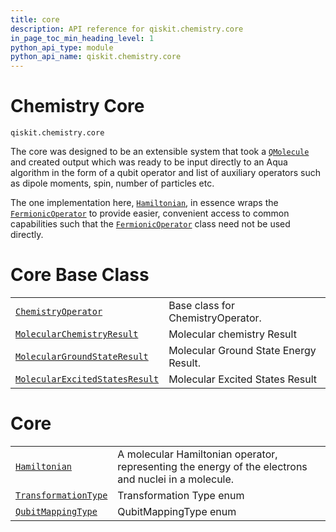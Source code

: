 ```yaml
---
title: core
description: API reference for qiskit.chemistry.core
in_page_toc_min_heading_level: 1
python_api_type: module
python_api_name: qiskit.chemistry.core
---
```


<span id="module-qiskit.chemistry.core" />

<span id="qiskit-chemistry-core" />

# Chemistry Core

<span id="module-qiskit.chemistry.core" />

`qiskit.chemistry.core`

The core was designed to be an extensible system that took a [`QMolecule`](qiskit.chemistry.QMolecule "qiskit.chemistry.QMolecule") and created output which was ready to be input directly to an Aqua algorithm in the form of a qubit operator and list of auxiliary operators such as dipole moments, spin, number of particles etc.

The one implementation here, [`Hamiltonian`](qiskit.chemistry.core.Hamiltonian "qiskit.chemistry.core.Hamiltonian"), in essence wraps the [`FermionicOperator`](qiskit.chemistry.FermionicOperator "qiskit.chemistry.FermionicOperator") to provide easier, convenient access to common capabilities such that the [`FermionicOperator`](qiskit.chemistry.FermionicOperator "qiskit.chemistry.FermionicOperator") class need not be used directly.

# Core Base Class

|                                                                                                                                           |                                       |
| ----------------------------------------------------------------------------------------------------------------------------------------- | ------------------------------------- |
| [`ChemistryOperator`](qiskit.chemistry.core.ChemistryOperator "qiskit.chemistry.core.ChemistryOperator")                                  | Base class for ChemistryOperator.     |
| [`MolecularChemistryResult`](qiskit.chemistry.core.MolecularChemistryResult "qiskit.chemistry.core.MolecularChemistryResult")             | Molecular chemistry Result            |
| [`MolecularGroundStateResult`](qiskit.chemistry.core.MolecularGroundStateResult "qiskit.chemistry.core.MolecularGroundStateResult")       | Molecular Ground State Energy Result. |
| [`MolecularExcitedStatesResult`](qiskit.chemistry.core.MolecularExcitedStatesResult "qiskit.chemistry.core.MolecularExcitedStatesResult") | Molecular Excited States Result       |

# Core

|                                                                                                             |                                                                                                      |
| ----------------------------------------------------------------------------------------------------------- | ---------------------------------------------------------------------------------------------------- |
| [`Hamiltonian`](qiskit.chemistry.core.Hamiltonian "qiskit.chemistry.core.Hamiltonian")                      | A molecular Hamiltonian operator, representing the energy of the electrons and nuclei in a molecule. |
| [`TransformationType`](qiskit.chemistry.core.TransformationType "qiskit.chemistry.core.TransformationType") | Transformation Type enum                                                                             |
| [`QubitMappingType`](qiskit.chemistry.core.QubitMappingType "qiskit.chemistry.core.QubitMappingType")       | QubitMappingType enum                                                                                |

